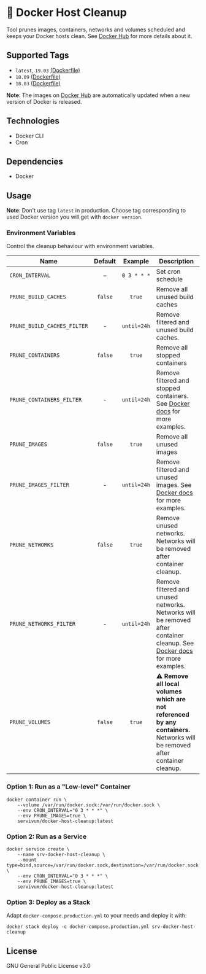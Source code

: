# 🧹 Docker Host Cleanup

Tool prunes images, containers, networks and volumes scheduled and keeps your Docker hosts clean. See 
[Docker Hub](https://hub.docker.com/r/servivum/docker-host-cleanup) for more details about it.

## Supported Tags

- `latest`, `19.03` [(Dockerfile)](https://github.com/servivum/docker-host-cleanup/blob/master/Dockerfile)
- `18.09` [(Dockerfile)](https://github.com/servivum/docker-host-cleanup/blob/master/Dockerfile-18.09)
- `18.03` [(Dockerfile)](https://github.com/servivum/docker-host-cleanup/blob/master/Dockerfile-18.03)

**Note**: The images on [Docker Hub](https://hub.docker.com/r/servivum/docker-host-cleanup/tags) are automatically updated when a new version of Docker is released.

## Technologies

- Docker CLI
- Cron

## Dependencies

- Docker

## Usage

**Note**: Don't use tag `latest` in production. Choose tag corresponding to used Docker version you will get with `docker version`.

### Environment Variables

Control the cleanup behaviour with environment variables.

| **Name** | **Default**| **Example** | **Description** |
| --- | :---: | :---: | --- |
| `CRON_INTERVAL` | – | `0 3 * * *` | Set cron schedule |
| `PRUNE_BUILD_CACHES` | `false` | `true` | Remove all unused build caches |
| `PRUNE_BUILD_CACHES_FILTER` | - | `until=24h` | Remove filtered and unused build caches. |
| `PRUNE_CONTAINERS` | `false` | `true` | Remove all stopped containers |
| `PRUNE_CONTAINERS_FILTER` | - | `until=24h` | Remove filtered and stopped containers. See [Docker docs](https://docs.docker.com/engine/reference/commandline/container_prune/#filtering) for more examples. |
| `PRUNE_IMAGES` | `false` | `true` | Remove all unused images |
| `PRUNE_IMAGES_FILTER` | - | `until=24h` | Remove filtered and unused images. See [Docker docs](https://docs.docker.com/engine/reference/commandline/image_prune/#filtering) for more examples. |
| `PRUNE_NETWORKS` | `false` | `true` | Remove unused networks. Networks will be removed after container cleanup. |
| `PRUNE_NETWORKS_FILTER` | - | `until=24h` | Remove filtered and unused networks. Networks will be removed after container cleanup. See [Docker docs](https://docs.docker.com/engine/reference/commandline/network_prune/#filtering) for more examples. |
| `PRUNE_VOLUMES` | `false` | `true` | ⚠️ **Remove all local volumes which are not referenced by any containers.** Networks will be removed after container cleanup. |

### Option 1: Run as a "Low-level" Container

```
docker container run \
    --volume /var/run/docker.sock:/var/run/docker.sock \
    --env CRON_INTERVAL="0 3 * * *" \
    --env PRUNE_IMAGES=true \
    servivum/docker-host-cleanup:latest
```

### Option 2: Run as a Service

```
docker service create \
    --name srv-docker-host-cleanup \
    --mount type=bind,source=/var/run/docker.sock,destination=/var/run/docker.sock \
    --env CRON_INTERVAL="0 3 * * *" \
    --env PRUNE_IMAGES=true \
    servivum/docker-host-cleanup:latest
```

### Option 3: Deploy as a Stack

Adapt `docker-compose.production.yml` to your needs and deploy it with:

```
docker stack deploy -c docker-compose.production.yml srv-docker-host-cleanup
```

## License

GNU General Public License v3.0